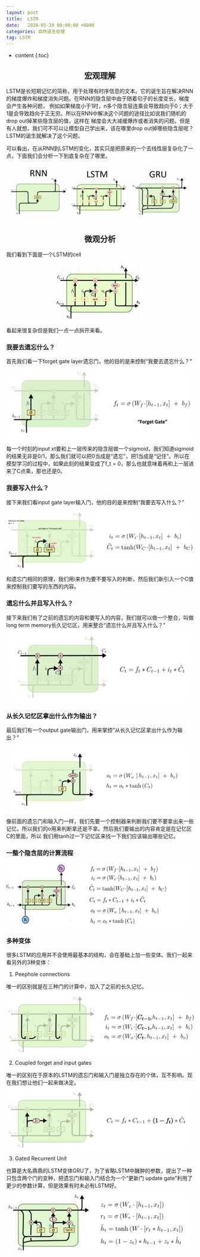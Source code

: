 ```yaml
---
layout: post
title:  LSTM
date:   2020-05-29 00:00:00 +0800
categories: 自然语言处理
tag: LSTM
---
```


* content
{:toc}


<h2 align="center">宏观理解</h2>

LSTM是长短期记忆的简称，用于处理有时序信息的文本。它的诞生旨在解决RNN的梯度爆炸和梯度消失问题。在RNN的隐含层中由于随着句子的长度变长，梯度会产生各种问题，
例如如果梯度小于1时，n多个隐含层连乘会导致趋向于0；大于1是会导致趋向于正无穷。所以在RNN中解决这个问题的途径比如说我们随机的drop out掉某些隐含层的值，这样在
梯度会大大减缓爆炸或者消失的问题。但是有人就想，我们可不可以让模型自己学出来，该在哪里drop out掉哪些隐含层呢？LSTM的诞生就解决了这个问题。

可以看出，在从RNN到LSTM的变化，其实只是把原来的一个去线性层复杂化了一点，下面我们会分析一下到底复杂在了哪里。

<p align="center"> 
  <img src="/imgs/lstm/1.png">
</p>



<h2 align="center">微观分析</h2>

我们看到下面是一个LSTM的cell

<p align="center"> 
  <img src="/imgs/lstm/2.png" width="50%" height="50%">
</p>

看起来很复杂但是我们一点一点拆开来看。

<h3>我要去遗忘什么？</h3>

首先我们看一下forget gate layer遗忘门，他的目的是来控制“我要去遗忘什么？”

<p align="center"> 
  <img src="/imgs/lstm/3.png">
</p>

每一个时刻的input xt要和上一层传来的隐含层做一个sigmoid，我们知道sigmoid的结果无非是0/1，那么我们就可以把0当成是“遗忘”，把1当成是“记住”。所以在
模型学习的过程中，如果此刻的结果变成了f_t = 0，那么也就意味着再和上一层进来了C点乘，那也还是0。

<h3>我要写入什么？</h3>

接下来我们看input gate layer输入门，他的目的是来控制“我要去写入什么？”

<p align="center"> 
  <img src="/imgs/lstm/4.png">
</p>

和遗忘门相同的原理，我们用i来作为要不要写入的判断，然后我们新引入一个C值来控制我们要写的东西的内容。

<h3>遗忘什么并且写入什么？</h3>

接下来我们有了之前的遗忘的内容和要写入的内容，我们就可以做一个整合，叫做long term memory长久记忆区，用来整合“遗忘什么并且写入什么？”

<p align="center"> 
  <img src="/imgs/lstm/5.png">
</p>

<h3>从长久记忆区拿出什么作为输出？</h3>

最后我们有一个output gate输出门，用来掌控“从长久记忆区拿出什么作为输出？”

<p align="center"> 
  <img src="/imgs/lstm/6.png">
</p>

像前面的遗忘门和输入门一样，我们先要一个控制器来判断我们要不要拿出来一些记忆，所以我们的o用来判断拿还是不拿。然后我们要输出的内容肯定是在记忆区C的里面，所以
我们用tanh过一下记忆区来找一下我们应该输出哪些记忆。

<h3>一整个隐含层的计算流程</h3>

<p align="center"> 
  <img src="/imgs/lstm/7.png">
</p>


<h3>多种变体</h3>

很多LSTM的应用并不会使用最基本的结构，会在基础上加一些变体。我们一起来看另外的3种变体：

1. Peephole connections

唯一的区别就是在三种门的计算中，加入了之前的长久记忆。

<p align="center"> 
  <img src="/imgs/lstm/8.png">
</p>

2. Coupled forget and input gates

唯一的区别在于原本的LSTM的遗忘门和输入门是独立存在的个体，互不影响。现在我们想让他们一起来做决定。

<p align="center"> 
  <img src="/imgs/lstm/9.png">
</p>

3. Gated Recurrent Unit

也算是大名鼎鼎的LSTM变体GRU了，为了省略LSTM中臃肿的参数，提出了一种只包含两个门的变种，把遗忘门和输入门结合为一个“更新门 update gate”利用了更少的参数计算，但是效果有时未必有LSTM好。

<p align="center"> 
  <img src="/imgs/lstm/10.png">
</p>





